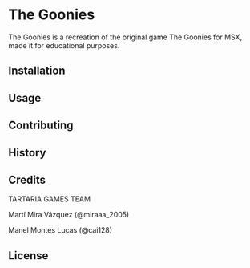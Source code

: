 # The Goonies 
The Goonies is a recreation of the original game The Goonies for MSX, made it for educational purposes.



## Installation


## Usage


## Contributing


## History


## Credits
TARTARIA GAMES TEAM

Martí Mira Vázquez  (@miraaa_2005)

Manel Montes Lucas  (@cai128)
## License


